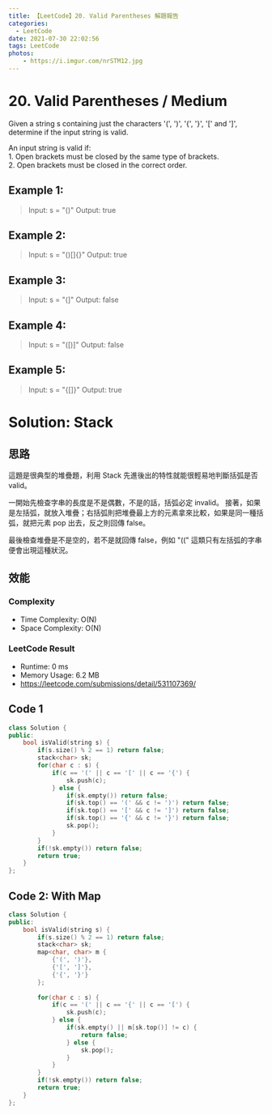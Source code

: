 ```yaml
---
title: 【LeetCode】20. Valid Parentheses 解題報告
categories:
  - LeetCode
date: 2021-07-30 22:02:56
tags: LeetCode
photos:
    - https://i.imgur.com/nrSTM12.jpg
---
```

 
# 20. Valid Parentheses / Medium

Given a string s containing just the characters '(', ')', '{', '}', '[' and ']', determine if the input string is valid.

An input string is valid if: \
    1. Open brackets must be closed by the same type of brackets.\
    2. Open brackets must be closed in the correct order.

<!-- more --> 

## Example 1:
> Input: s = "()"
> Output: true

## Example 2:
> Input: s = "()[]{}"
> Output: true

## Example 3:
> Input: s = "(]"
> Output: false

## Example 4:
> Input: s = "([)]"
> Output: false

## Example 5:
> Input: s = "{[]}"
> Output: true

# Solution: Stack
## 思路

這題是很典型的堆疊題，利用 Stack 先進後出的特性就能很輕易地判斷括弧是否 valid。

一開始先檢查字串的長度是不是偶數，不是的話，括弧必定 invalid。
接著，如果是左括弧，就放入堆疊；右括弧則把堆疊最上方的元素拿來比較，如果是同一種括弧，就把元素 pop 出去，反之則回傳 false。

最後檢查堆疊是不是空的，若不是就回傳 false，例如 "((" 這類只有左括弧的字串便會出現這種狀況。


## 效能

### Complexity 
- Time Complexity: O(N)
- Space Complexity: O(N)

### LeetCode Result

- Runtime: 0 ms
- Memory Usage: 6.2 MB 
- https://leetcode.com/submissions/detail/531107369/

## Code 1
```cpp
class Solution {
public:
    bool isValid(string s) {
        if(s.size() % 2 == 1) return false;
        stack<char> sk;
        for(char c : s) {
            if(c == '(' || c == '[' || c == '{') {
                sk.push(c);
            } else {
                if(sk.empty()) return false;
                if(sk.top() == '(' && c != ')') return false;
                if(sk.top() == '[' && c != ']') return false;
                if(sk.top() == '{' && c != '}') return false;
                sk.pop();
            }
        }
        if(!sk.empty()) return false;
        return true;
    }
};
```

## Code 2: With Map
```cpp
class Solution {
public:
    bool isValid(string s) {
        if(s.size() % 2 == 1) return false;
        stack<char> sk;
        map<char, char> m {
            {'(', ')'},
            {'[', ']'}, 
            {'{', '}'}
        };
        
        for(char c : s) {
            if(c == '(' || c == '{' || c == '[') {
                sk.push(c);
            } else {
                if(sk.empty() || m[sk.top()] != c) {
                    return false;
                } else {
                    sk.pop();
                }
            }
        }
        if(!sk.empty()) return false;
        return true;
    }
};
```
